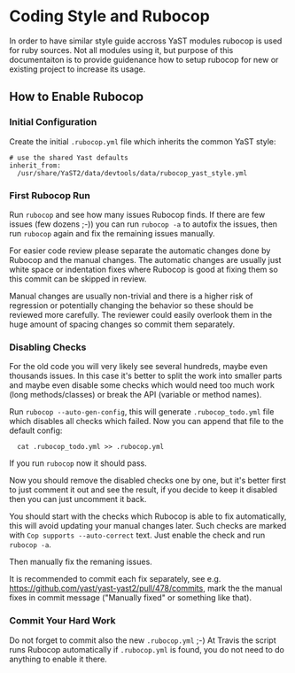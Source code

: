 # Coding Style and Rubocop

In order to have similar style guide accross YaST modules rubocop is used for ruby sources.
Not all modules using it, but purpose of this documentaiton is to provide guidenance how to
setup rubocop for new or existing project to increase its usage.

## How to Enable Rubocop

### Initial Configuration

Create the initial `.rubocop.yml` file which inherits the common YaST style:

```
# use the shared Yast defaults
inherit_from:
  /usr/share/YaST2/data/devtools/data/rubocop_yast_style.yml
```


### First Rubocop Run

Run `rubocop` and see how many issues Rubocop finds. If there are few issues (few
dozens ;-)) you can run `rubocop -a` to autofix the issues, then run `rubocop` again
and fix the remaining issues manually.

For easier code review please separate the automatic changes done by Rubocop and the
manual changes. The automatic changes are usually just white space or indentation
fixes where Rubocop is good at fixing them so this commit can be skipped in review.

Manual changes are usually non-trivial and there is a higher risk of regression or
potentially changing the behavior so these should be reviewed more carefully. The
reviewer could easily overlook them in the huge amount of spacing changes so commit
them separately.

### Disabling Checks

For the old code you will very likely see several hundreds, maybe even thousands
issues. In this case it's better to split the work into smaller parts and maybe even
disable some checks which would need too much work (long methods/classes) or break
the API (variable or method names).

Run `rubocop --auto-gen-config`, this will generate `.rubocop_todo.yml` file which
disables all checks which failed. Now you can append that file to the default config:

```
  cat .rubocop_todo.yml >> .rubocop.yml
```

If you run `rubocop` now it should pass.

Now you should remove the disabled checks one by one, but it's better first to just
comment it out and see the result, if you decide to keep it disabled then you can
just uncomment it back.

You should start with the checks which Rubocop is able to fix automatically, this
will avoid updating your manual changes later. Such checks are marked with `Cop
supports --auto-correct` text. Just enable the check and run `rubocop -a`.

Then manually fix the remaning issues.

It is recommended to commit each fix separately, see e.g.
https://github.com/yast/yast-yast2/pull/478/commits, mark the the manual fixes in
commit message ("Manually fixed" or something like that).


### Commit Your Hard Work

Do not forget to commit also the new `.rubocop.yml` ;-)
At Travis the script runs Rubocop automatically if `.rubocop.yml` is found, you do not
need to do anything to enable it there.

